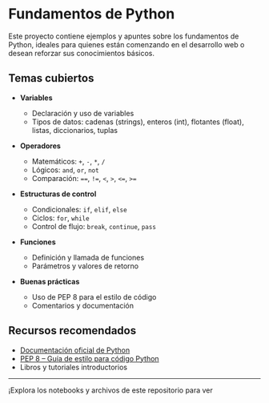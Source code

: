 # Fundamentos de Python

Este proyecto contiene ejemplos y apuntes sobre los fundamentos de Python, ideales para quienes están comenzando en el desarrollo web o desean reforzar sus conocimientos básicos.

## Temas cubiertos

- **Variables**
  - Declaración y uso de variables
  - Tipos de datos: cadenas (strings), enteros (int), flotantes (float), listas, diccionarios, tuplas

- **Operadores**
  - Matemáticos: `+`, `-`, `*`, `/`
  - Lógicos: `and`, `or`, `not`
  - Comparación: `==`, `!=`, `<`, `>`, `<=`, `>=`

- **Estructuras de control**
  - Condicionales: `if`, `elif`, `else`
  - Ciclos: `for`, `while`
  - Control de flujo: `break`, `continue`, `pass`

- **Funciones**
  - Definición y llamada de funciones
  - Parámetros y valores de retorno

- **Buenas prácticas**
  - Uso de PEP 8 para el estilo de código
  - Comentarios y documentación

## Recursos recomendados

- [Documentación oficial de Python](https://docs.python.org/es/3/)
- [PEP 8 – Guía de estilo para código Python](https://peps.python.org/pep-0008/)
- Libros y tutoriales introductorios

---

¡Explora los notebooks y archivos de este repositorio para ver